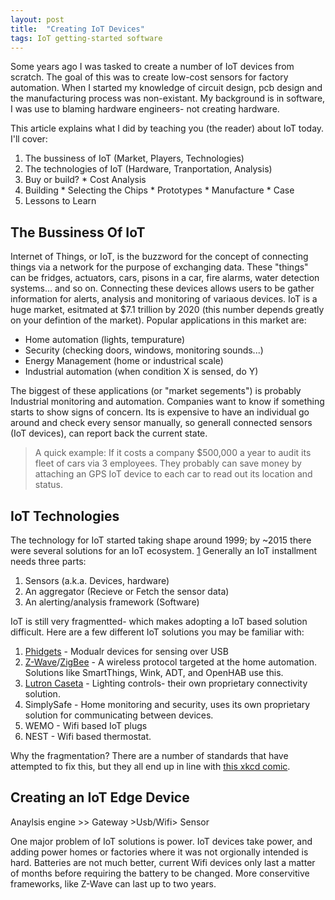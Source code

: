 ```yaml
---
layout: post
title:  "Creating IoT Devices"
tags: IoT getting-started software
---
```


Some years ago I was tasked to create a number of IoT devices from scratch. The goal of this was to create low-cost sensors for factory automation. When I started my knowledge of circuit design, pcb design and the manufacturing process was non-existant. My background is in software, I was use to blaming hardware engineers- not creating hardware.

This article explains what I did by teaching you (the reader) about IoT today. I'll cover:

  1. The bussiness of IoT (Market, Players, Technologies)
  2. The technologies of IoT (Hardware, Tranportation, Analysis)
  3. Buy or build?
    * Cost Analysis
  4. Building
    * Selecting the Chips
    * Prototypes
    * Manufacture
    * Case
  5. Lessons to Learn
  
## The Bussiness Of IoT

Internet of Things, or IoT, is the buzzword for the concept of connecting things via a network for the purpose of exchanging data. These "things" can be fridges, actuators, cars, pisons in a car, fire alarms, water detection systems... and so on. Connecting these devices allows users to be gather information for alerts, analysis and monitoring of variaous devices. IoT is a huge market, esitmated at $7.1 trillion by 2020 (this number depends greatly on your defintion of the market). Popular applications in this market are:

  * Home automation (lights, tempurature)
  * Security (checking doors, windows, monitoring sounds...)
  * Energy Management (home or industrical scale)
  * Industrial automation (when condition X is sensed, do Y)

The biggest of these applications (or "market segements") is probably Industrial monitoring and automation. Companies want to  know if something starts to show signs of concern. Its is expensive to have an individual go around and check every sensor manually, so generall connected sensors (IoT devices), can report back the current state. 

> A quick example: If it costs a company $500,000 a year to audit its fleet of cars via 3 employees. They probably can save money by attaching an GPS IoT device to each car to read out its location and status. 

## IoT Technologies

The technology for IoT started taking shape around 1999; by ~2015 there were several solutions for an IoT ecosystem. [1](https://en.wikipedia.org/wiki/Internet_of_things) Generally an IoT installment needs three parts:

  1. Sensors (a.k.a. Devices, hardware)
  2. An aggregator (Recieve or Fetch the sensor data)
  3. An alerting/analysis framework (Software)
  
IoT is still very fragmentted- which makes adopting a IoT based solution difficult. Here are a few different IoT solutions you may be familiar with:
  1. [Phidgets](https://www.phidgets.com/) - Modualr devices for sensing over USB
  2. [Z-Wave](http://www.z-wave.com/)/[ZigBee]() - A wireless protocol targeted at the home automation. Solutions like SmartThings, Wink, ADT, and OpenHAB use this.
  3. [Lutron Caseta]() - Lighting controls- their own proprietary connectivity solution.
  4.  SimplySafe - Home monitoring and security, uses its own proprietary solution for communicating between devices.
  5. WEMO - Wifi based IoT plugs
  6. NEST - Wifi based thermostat.
  
Why the fragmentation? There are a number of standards that have attempted to fix this, but they all end up in line with [this xkcd comic](https://xkcd.com/927/). 

## Creating an IoT Edge Device

Anaylsis engine >> Gateway >Usb/Wifi> Sensor



One major problem of IoT solutions is power. IoT devices take power, and adding power homes or factories where it was not orgionally intended is hard. Batteries are not much better, current Wifi devices only last a matter of months before requiring the battery to be changed. More conservitive frameworks, like Z-Wave can last up to two years. 
 
 
